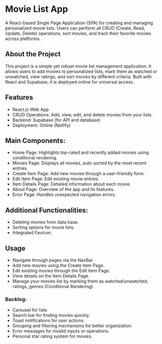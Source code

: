 # Movie List App
A React-based Single Page Application (SPA) for creating and managing personalized movie lists. Users can perform all CRUD (Create, Read, Update, Delete) operations, sort movies, and track their favorite movies across platforms.

## About the Project
This project is a simple yet robust movie list management application. It allows users to add movies to personalized lists, mark them as watched or unwatched, view ratings, and sort movies by different criteria. Built with React and Supabase, it is deployed online for universal access.

## Features
- React.js Web App
- CRUD Operations: Add, view, edit, and delete movies from your lists.
- Backend: Supabase (for API and database)
- Deployment: Online (Netlify)

## Main Components:
- Home Page: Highlights top-rated and recently added movies using conditional rendering.
- Movies Page: Displays all movies, auto-sorted by the most recent entries.
- Create Item Page: Add new movies through a user-friendly form.
- Edit Item Page: Edit existing movie entries.
- Item Details Page: Detailed information about each movie.
- About Page: Overview of the app and its features.
- Error Page: Handles unexpected navigation errors.

## Additional Functionalities:
- Deleting movies from data base.
- Sorting options for movie lists.
- Integrated Favicon.

## Usage
- Navigate through pages via the NavBar.
- Add new movies using the Create Item Page.
- Edit existing movies through the Edit Item Page.
- View details on the Item Details Page.
- Manage your movies list by marking them as watched/unwatched, ratings, genres (Conditional Rendering)

### Backlog:
- Carousel for lists
- Search bar for finding movies quickly.
- Toast notifications for user actions.
- Grouping and filtering mechanisms for better organization.
- Error messages for invalid inputs or operations.
- Personal star rating system for movies.